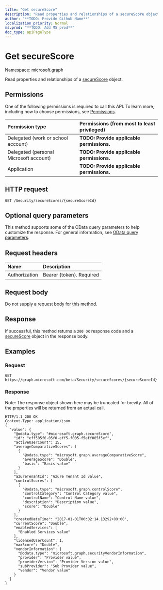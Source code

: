 ```yaml
---
title: "Get secureScore"
description: "Read properties and relationships of a secureScore object."
author: "**TODO: Provide Github Name**"
localization_priority: Normal
ms.prod: "**TODO: Add MS prod**"
doc_type: apiPageType
---
```


# Get secureScore

Namespace: microsoft.graph

Read properties and relationships of a [secureScore](../resources/securescore.md) object.

## Permissions
One of the following permissions is required to call this API. To learn more, including how to choose permissions, see [Permissions](/concepts/permissions-reference.md).

|Permission type|Permissions (from most to least privileged)|
|:---|:---|
|Delegated (work or school account)|**TODO: Provide applicable permissions.**|
|Delegated (personal Microsoft account)|**TODO: Provide applicable permissions.**|
|Application|**TODO: Provide applicable permissions.**|

## HTTP request
<!-- {
  "blockType": "ignored"
}
-->
``` http
GET /Security/secureScores/{secureScoreId}
```

## Optional query parameters
This method supports some of the OData query parameters to help customize the response. For general information, see [OData query parameters](/graph/query-parameters).

## Request headers
|Name|Description|
|:---|:---|
|Authorization|Bearer {token}. Required|

## Request body
Do not supply a request body for this method.

## Response
If successful, this method returns a `200 OK` response code and a [secureScore](../resources/securescore.md) object in the response body.

## Examples

### Request
<!-- {
  "blockType": "request",
  "name": "get_securescore"
}
-->
``` http
GET https://graph.microsoft.com/beta/Security/secureScores/{secureScoreId}
```

### Response
Note: The response object shown here may be truncated for brevity. All of the properties will be returned from an actual call.
<!-- {
  "blockType": "response",
  "truncated": true,
  "@odata.type": "microsoft.graph.secureScore"
}
-->
``` http
HTTP/1.1 200 OK
Content-Type: application/json
{
  "value": {
    "@odata.type": "#microsoft.graph.secureScore",
    "id": "eff505f0-05f0-eff5-f005-f5eff005f5ef",
    "activeUserCount": 15,
    "averageComparativeScores": [
      {
        "@odata.type": "microsoft.graph.averageComparativeScore",
        "averageScore": "Double",
        "basis": "Basis value"
      }
    ],
    "azureTenantId": "Azure Tenant Id value",
    "controlScores": [
      {
        "@odata.type": "microsoft.graph.controlScore",
        "controlCategory": "Control Category value",
        "controlName": "Control Name value",
        "description": "Description value",
        "score": "Double"
      }
    ],
    "createdDateTime": "2017-01-01T00:02:14.13292+00:00",
    "currentScore": "Double",
    "enabledServices": [
      "Enabled Services value"
    ],
    "licensedUserCount": 1,
    "maxScore": "Double",
    "vendorInformation": {
      "@odata.type": "microsoft.graph.securityVendorInformation",
      "provider": "Provider value",
      "providerVersion": "Provider Version value",
      "subProvider": "Sub Provider value",
      "vendor": "Vendor value"
    }
  }
}
```

